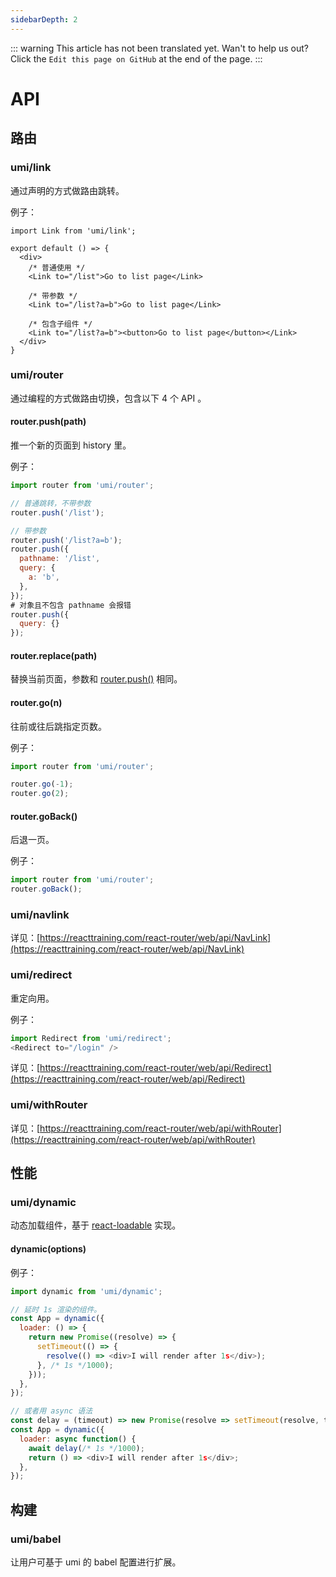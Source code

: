 ```yaml
---
sidebarDepth: 2
---
```


::: warning
This article has not been translated yet. Wan't to help us out? Click the `Edit this page on GitHub` at the end of the page.
:::

# API

## 路由

### umi/link

通过声明的方式做路由跳转。

例子：

```markup
import Link from 'umi/link';

export default () => {
  <div>
    /* 普通使用 */
    <Link to="/list">Go to list page</Link>

    /* 带参数 */
    <Link to="/list?a=b">Go to list page</Link>

    /* 包含子组件 */
    <Link to="/list?a=b"><button>Go to list page</button></Link>
  </div>
}
```

### umi/router

通过编程的方式做路由切换，包含以下 4 个 API 。

#### router.push(path)

推一个新的页面到 history 里。

例子：

```js
import router from 'umi/router';

// 普通跳转，不带参数
router.push('/list');

// 带参数
router.push('/list?a=b');
router.push({
  pathname: '/list',
  query: {
    a: 'b',
  },
});
# 对象且不包含 pathname 会报错
router.push({
  query: {}
});
```

#### router.replace(path)

替换当前页面，参数和 [router.push()](#router.push\(path\)) 相同。

#### router.go(n)

往前或往后跳指定页数。

例子：

```js
import router from 'umi/router';

router.go(-1);
router.go(2);
```

#### router.goBack()

后退一页。

例子：

```js
import router from 'umi/router';
router.goBack();
```

### umi/navlink

详见：[https://reacttraining.com/react-router/web/api/NavLink](https://reacttraining.com/react-router/web/api/NavLink)

### umi/redirect

重定向用。

例子：

```js
import Redirect from 'umi/redirect';
<Redirect to="/login" />
```

详见：[https://reacttraining.com/react-router/web/api/Redirect](https://reacttraining.com/react-router/web/api/Redirect)

### umi/withRouter

详见：[https://reacttraining.com/react-router/web/api/withRouter](https://reacttraining.com/react-router/web/api/withRouter)

## 性能

### umi/dynamic

动态加载组件，基于 [react-loadable](https://github.com/jamiebuilds/react-loadable) 实现。

#### dynamic(options)

例子：

```js
import dynamic from 'umi/dynamic';

// 延时 1s 渲染的组件。
const App = dynamic({
  loader: () => {
    return new Promise((resolve) => {
      setTimeout(() => {
        resolve(() => <div>I will render after 1s</div>);
      }, /* 1s */1000);
    }));
  },
});

// 或者用 async 语法
const delay = (timeout) => new Promise(resolve => setTimeout(resolve, timeout));
const App = dynamic({
  loader: async function() {
    await delay(/* 1s */1000);
    return () => <div>I will render after 1s</div>;
  },
});
```

## 构建

### umi/babel

让用户可基于 umi 的 babel 配置进行扩展。
